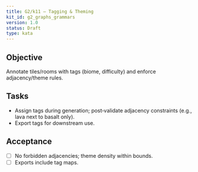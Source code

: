 ```yaml
---
title: G2/k11 — Tagging & Theming
kit_id: g2_graphs_grammars
version: 1.0
status: Draft
type: kata
---
```

## Objective
Annotate tiles/rooms with tags (biome, difficulty) and enforce adjacency/theme rules.
## Tasks
- Assign tags during generation; post‑validate adjacency constraints (e.g., lava next to basalt only).  
- Export tags for downstream use.
## Acceptance
- [ ] No forbidden adjacencies; theme density within bounds.  
- [ ] Exports include tag maps.